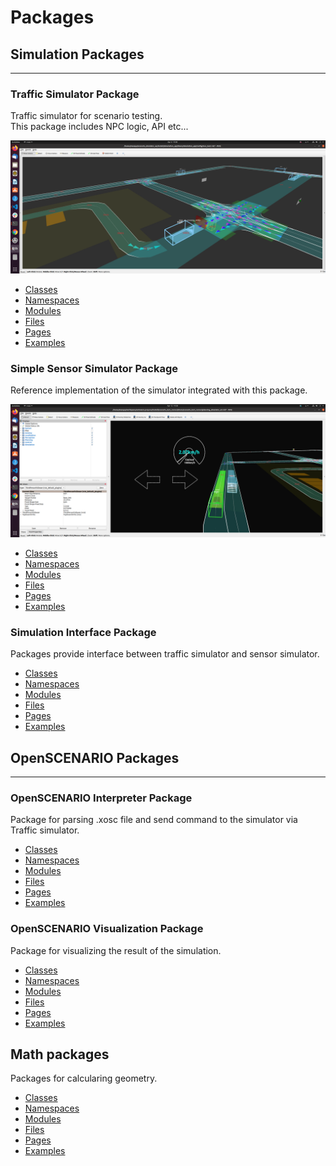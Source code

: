 # Packages
## Simulation Packages
---

### Traffic Simulator Package
Traffic simulator for scenario testing.  
This package includes NPC logic, API etc...

![traffic simulator](../image/simple_demo.png "traffic simulator")

- [Classes](/scenario_simulator_v2-docs/package/traffic_simulator/markdown/Classes)
- [Namespaces](/scenario_simulator_v2-docs/package/traffic_simulator/markdown/Namespaces)
- [Modules](/scenario_simulator_v2-docs/package/traffic_simulator/markdown/Modules)
- [Files](/scenario_simulator_v2-docs/package/traffic_simulator/markdown/Files)
- [Pages](/scenario_simulator_v2-docs/package/traffic_simulator/markdown/Pages)
- [Examples](/scenario_simulator_v2-docs/package/traffic_simulator/markdown/Examples)

### Simple Sensor Simulator Package
Reference implementation of the simulator integrated with this package.

![simple sensor simulator](../image/simple_sensor_simulator.png "simple sensor simulator")

- [Classes](/scenario_simulator_v2-docs/package/simple_sensor_simulator/markdown/Classes)
- [Namespaces](/scenario_simulator_v2-docs/package/simple_sensor_simulator/markdown/Namespaces)
- [Modules](/scenario_simulator_v2-docs/package/simple_sensor_simulator/markdown/Modules)
- [Files](/scenario_simulator_v2-docs/package/simple_sensor_simulator/markdown/Files)
- [Pages](/scenario_simulator_v2-docs/package/simple_sensor_simulator/markdown/Pages)
- [Examples](/scenario_simulator_v2-docs/package/simple_sensor_simulator/markdown/Examples)

### Simulation Interface Package
Packages provide interface between traffic simulator and sensor simulator.

- [Classes](/scenario_simulator_v2-docs/package/simulation_interface/markdown/Classes)
- [Namespaces](/scenario_simulator_v2-docs/package/simulation_interface/markdown/Namespaces)
- [Modules](/scenario_simulator_v2-docs/package/simulation_interface/markdown/Modules)
- [Files](/scenario_simulator_v2-docs/package/simulation_interface/markdown/Files)
- [Pages](/scenario_simulator_v2-docs/package/simulation_interface/markdown/Pages)
- [Examples](/scenario_simulator_v2-docs/package/simulation_interface/markdown/Examples)

## OpenSCENARIO Packages
---

### OpenSCENARIO Interpreter Package
Package for parsing .xosc file and send command to the simulator via Traffic simulator.

- [Classes](/scenario_simulator_v2-docs/package/openscenario_interpreter/markdown/Classes)
- [Namespaces](/scenario_simulator_v2-docs/package/openscenario_interpreter/markdown/Namespaces)
- [Modules](/scenario_simulator_v2-docs/package/openscenario_interpreter/markdown/Modules)
- [Files](/scenario_simulator_v2-docs/package/openscenario_interpreter/markdown/Files)
- [Pages](/scenario_simulator_v2-docs/package/openscenario_interpreter/markdown/Pages)
- [Examples](/scenario_simulator_v2-docs/package/openscenario_interpreter/markdown/Examples)

### OpenSCENARIO Visualization Package
Package for visualizing the result of the simulation.

- [Classes](/scenario_simulator_v2-docs/package/openscenario_visualization/markdown/Classes)
- [Namespaces](/scenario_simulator_v2-docs/package/openscenario_visualization/markdown/Namespaces)
- [Modules](/scenario_simulator_v2-docs/package/openscenario_visualization/markdown/Modules)
- [Files](/scenario_simulator_v2-docs/package/openscenario_visualization/markdown/Files)
- [Pages](/scenario_simulator_v2-docs/package/openscenario_visualization/markdown/Pages)
- [Examples](/scenario_simulator_v2-docs/package/openscenario_visualization/markdown/Examples)

## Math packages
Packages for calcularing geometry.

- [Classes](/scenario_simulator_v2-docs/package/geometry/markdown/Classes)
- [Namespaces](/scenario_simulator_v2-docs/package/geometry/markdown/Namespaces)
- [Modules](/scenario_simulator_v2-docs/package/geometry/markdown/Modules)
- [Files](/scenario_simulator_v2-docs/package/geometry/markdown/Files)
- [Pages](/scenario_simulator_v2-docs/package/geometry/markdown/Pages)
- [Examples](/scenario_simulator_v2-docs/package/geometry/markdown/Examples)
